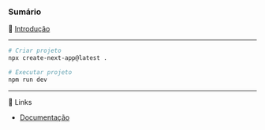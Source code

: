 ### Sumário
🔸 [Introdução](https://github.com/4L1C3-R4BB1T/estudos-nextjs/blob/main/arquivos/introducao.md)     

---

```bash
# Criar projeto
npx create-next-app@latest .

# Executar projeto
npm run dev
```

---

🔗 Links
* [Documentação](https://nextjs.org/docs)  
